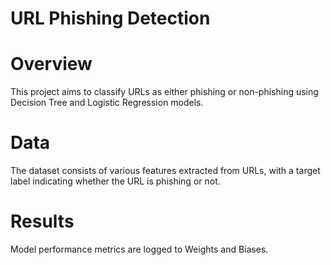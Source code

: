 # URL Phishing Detection

# Overview
This project aims to classify URLs as either phishing or non-phishing using Decision Tree and Logistic Regression models.

# Data
The dataset consists of various features extracted from URLs, with a target label indicating whether the URL is phishing or not.

# Results
Model performance metrics are logged to Weights and Biases.
